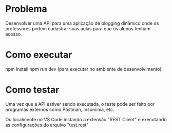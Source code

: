 # Problema

Desenvolver uma API para uma aplicação de blogging dinâmico onde os professores podem cadastrar suas aulas para que os alunos tenham acesso.

# Como executar
npm install
npm run dev (para executar no ambiente de desenvolvimento)

# Como testar
Uma vez que a API estiver sendo executada, o teste pode ser feito por programas externos como Postman, insominia, etc. 

Ou localmente no VS Code instando a extensão "REST Client" e executando as configurações do arquivo "test.rest"